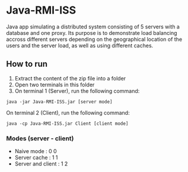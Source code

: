 # Java-RMI-ISS

Java app simulating a distributed system consisting of 5 servers with a database and one proxy. 
Its purpose is to demonstrate load balancing accross different servers depending on the geographical location of the users and the server load, as well as using different caches.

## How to run
1. Extract the content of the zip file into a folder
2. Open two terminals in this folder
3. On terminal 1 (Server), run the following command:

```java -jar Java-RMI-ISS.jar [server mode]```

On terminal 2 (Client), run the following command:

```java -cp Java-RMI-ISS.jar Client [client mode]```


### Modes (server - client)
- Naive mode : 0 0
- Server cache : 1 1
- Server and client : 1 2 
